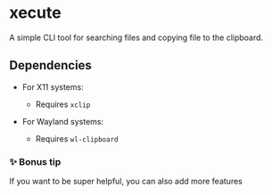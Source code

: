 # xecute

A simple CLI tool for searching files and copying file to the clipboard.

## Dependencies

- For X11 systems:

  - Requires `xclip`

- For Wayland systems:
  - Requires `wl-clipboard`

### ✨ Bonus tip

If you want to be super helpful, you can also add more features
